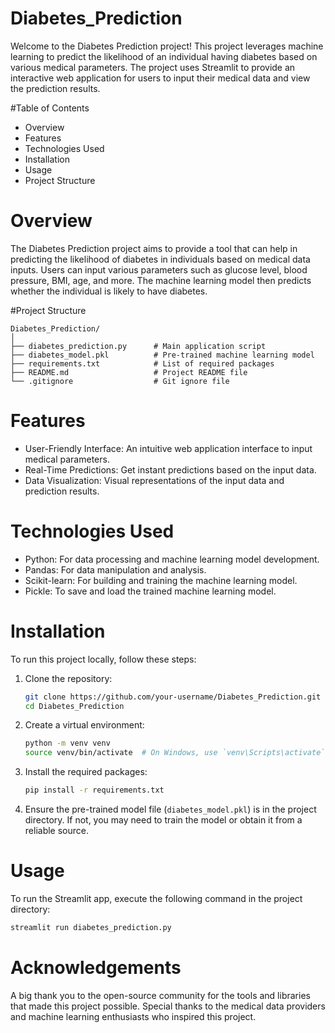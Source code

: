 # Diabetes_Prediction

Welcome to the Diabetes Prediction project! This project leverages machine learning to predict the likelihood of an individual having diabetes based on various medical parameters. The project uses Streamlit to provide an interactive web application for users to input their medical data and view the prediction results.

#Table of Contents
- Overview
- Features
- Technologies Used
- Installation
- Usage
- Project Structure

# Overview

The Diabetes Prediction project aims to provide a tool that can help in predicting the likelihood of diabetes in individuals based on medical data inputs. Users can input various parameters such as glucose level, blood pressure, BMI, age, and more. The machine learning model then predicts whether the individual is likely to have diabetes.


#Project Structure
```
Diabetes_Prediction/
│
├── diabetes_prediction.py      # Main application script
├── diabetes_model.pkl          # Pre-trained machine learning model
├── requirements.txt            # List of required packages
├── README.md                   # Project README file
└── .gitignore                  # Git ignore file

```
# Features

- User-Friendly Interface: An intuitive web application interface to input medical parameters.
- Real-Time Predictions: Get instant predictions based on the input data.
- Data Visualization: Visual representations of the input data and prediction results.

# Technologies Used

- Python: For data processing and machine learning model development.
- Pandas: For data manipulation and analysis.
- Scikit-learn: For building and training the machine learning model.
- Pickle: To save and load the trained machine learning model.

# Installation

To run this project locally, follow these steps:

1. Clone the repository:
    ```bash
    git clone https://github.com/your-username/Diabetes_Prediction.git
    cd Diabetes_Prediction
    ```

2. Create a virtual environment:
    ```bash
    python -m venv venv
    source venv/bin/activate  # On Windows, use `venv\Scripts\activate`
    ```

3. Install the required packages:
    ```bash
    pip install -r requirements.txt
    ```

4. Ensure the pre-trained model file (`diabetes_model.pkl`) is in the project directory. If not, you may need to train the model or obtain it from a reliable source.

# Usage

To run the Streamlit app, execute the following command in the project directory:

```bash
streamlit run diabetes_prediction.py
```


# Acknowledgements

A big thank you to the open-source community for the tools and libraries that made this project possible. Special thanks to the medical data providers and machine learning enthusiasts who inspired this project.
